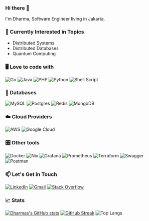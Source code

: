### Hi there 👋

I'm Dharma, Software Engineer living in Jakarta. 

### 🌱 Currently Interested in Topics
- Distributed Systems
- Distributed Databases
- Quantum Computing  


### 🖥️  Love to code with
![Go](https://img.shields.io/badge/go-%2300ADD8.svg?style=for-the-badge&logo=go&logoColor=white)
![Java](https://img.shields.io/badge/java-%23ED8B00.svg?style=for-the-badge&logo=openjdk&logoColor=white)
![PHP](https://img.shields.io/badge/php-%23777BB4.svg?style=for-the-badge&logo=php&logoColor=white) 
![Python](https://img.shields.io/badge/python-3670A0?style=for-the-badge&logo=python&logoColor=ffdd54)
![Shell Script](https://img.shields.io/badge/shell_script-%23121011.svg?style=for-the-badge&logo=gnu-bash&logoColor=white)

### 💾 Databases
![MySQL](https://img.shields.io/badge/mysql-%2300f.svg?style=for-the-badge&logo=mysql&logoColor=white)
![Postgres](https://img.shields.io/badge/postgres-%23316192.svg?style=for-the-badge&logo=postgresql&logoColor=white)
![Redis](https://img.shields.io/badge/redis-%23DD0031.svg?style=for-the-badge&logo=redis&logoColor=white)
![MongoDB](https://img.shields.io/badge/MongoDB-%234ea94b.svg?style=for-the-badge&logo=mongodb&logoColor=white)

### ☁️ Cloud Providers
![AWS](https://img.shields.io/badge/AWS-%23FF9900.svg?style=for-the-badge&logo=amazon-aws&logoColor=white)
![Google Cloud](https://img.shields.io/badge/GoogleCloud-%234285F4.svg?style=for-the-badge&logo=google-cloud&logoColor=white)

### 🎛️ Other tools
![Docker](https://img.shields.io/badge/docker-%230db7ed.svg?style=for-the-badge&logo=docker&logoColor=white)
![Nix](https://img.shields.io/badge/NIX-5277C3.svg?style=for-the-badge&logo=NixOS&logoColor=white)
![Grafana](https://img.shields.io/badge/grafana-%23F46800.svg?style=for-the-badge&logo=grafana&logoColor=white)
![Prometheus](https://img.shields.io/badge/Prometheus-E6522C?style=for-the-badge&logo=Prometheus&logoColor=white)
![Terraform](https://img.shields.io/badge/terraform-%235835CC.svg?style=for-the-badge&logo=terraform&logoColor=white)
![Swagger](https://img.shields.io/badge/-Swagger-%23Clojure?style=for-the-badge&logo=swagger&logoColor=white)
![Postman](https://img.shields.io/badge/Postman-FF6C37?style=for-the-badge&logo=postman&logoColor=white)

### 📫 Let's Get in Touch  
[![LinkedIn](https://img.shields.io/badge/linkedin-%230077B5.svg?style=for-the-badge&logo=linkedin&logoColor=white&link=https://www.linkedin.com/in/saputradharma)](https://www.linkedin.com/in/saputradharma/)
[![Gmail](https://img.shields.io/badge/Gmail-D14836?style=for-the-badge&logo=gmail&logoColor=white&link=mailto:hi.saputradharma@gmail.com)](mailto:hi.saputradharma@gmail.com) 
[![Stack Overflow](https://img.shields.io/badge/-Stackoverflow-FE7A16?style=for-the-badge&logo=stack-overflow&logoColor=white&link=https://stackoverflow.com/users/4983242/dharma-saputra)](https://stackoverflow.com/users/4983242/dharma-saputra)


### 📈 Stats
[![Dharmas's GitHub stats](https://github-readme-stats.vercel.app/api?username=saputradharma&count_private=true&show_icons=true&hide_border=true&theme=swift)](https://github.com/saputradharma)
[![GitHub Streak](https://streak-stats.demolab.com?user=saputradharma&theme=swift&hide_border=true&date_format=%5BY%20%5DM%20j)](https://git.io/streak-stats)
![Top Langs](https://github-readme-stats.vercel.app/api/top-langs/?username=saputradharma&size_weight=0.5&count_weight=0.5&hide_border=true&theme=swift)


